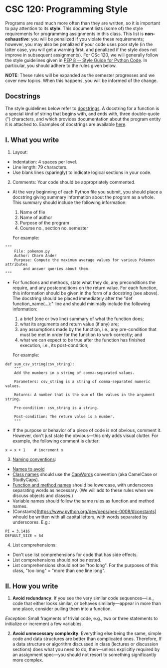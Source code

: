 # CSC 120: Programming Style

Programs are read much more often than they are written, so it is important to pay attention to its **style**. This document lists (some of) the style requirements for programming assignments in this class. This list is **non-exhaustive**: you will be penalized if you violate these requirements; however, you may also be penalized if your code uses poor style (in the latter case, you will get a warning first, and penalized if the style does not improve in subsequent assignments).
For CSc 120, we will generally follow the style guidelines given in [PEP 8 -- Style Guide for Python Code](https://www.python.org/dev/peps/pep-0008/). In particular, you should adhere to the rules given below.

**NOTE**: These rules will be expanded as the semester progresses and we cover new topics. When this happens, you will be informed of the change.

## Docstrings
The style guidelines below refer to [docstrings](https://www.pythonforbeginners.com/basics/python-docstrings). A docstring for a function is a special kind of string that begins with, and ends with, three double-quote (") characters, and which provides documentation about the program entity it is attached to. Examples of docstrings are available [here](http://dolphm.com/pep257-good-python-docstrings-by-example/).

## I. What you write

1. Layout:
  * Indentation: 4 spaces per level.
  * Line length: 79 characters.
  * Use blank lines (sparingly) to indicate logical sections in your code.
2. Comments: Your code should be appropriately commented.
  * At the very beginning of each Python file you submit, you should place a docstring giving summary information about the program as a whole. This summary should include the following information:
    1. Name of file
    2. Name of author
    3. Purpose of the program
    4. Course no., section no. semester

    For example:
```
"""
    File: pokemon.py
    Author: Charm Ander
    Purpose: Compute the maximum average values for various Pokemon attributes
        and answer queries about them.
"""
```

  * For functions and methods, state what they do, any preconditions the require, and any postconditions on the return value.
  For each function, this information should be given in the form of a docstring (see above). The docstring should be placed immediately after the "def function_name(...):" line and should minimally include	the following information:

    1. a brief (one or two line) summary of what the function does;
    2. what its arguments and return value (if any) are;
    3. any assumptions made by the function, i.e., any pre-condition that must be met in order for the function to work correctly; and
    4. what we can expect to be true after the function has finished execution, i.e., its post-condition;

    For example:
```
def sum_csv_string(csv_string):
    """
    Add the numbers in a string of comma-separated values.

    Parameters: csv_string is a string of comma-separated numeric values.

    Returns: A number that is the sum of the values in the argument string.

    Pre-condition: csv_string is a string.

    Post-condition: The return value is a number.
    """
```

  * If the purpose or behavior of a piece of code is not obvious, comment it. However, don't just state the obvious—this only adds visual clutter. For example, the following comment is clutter:
```
x = x + 1    # increment x
```

3. [Naming conventions](https://www.python.org/dev/peps/pep-0008/#naming-conventions):
  * [Names to avoid](https://www.python.org/dev/peps/pep-0008/#names-to-avoid)
  * [Class names](https://www.python.org/dev/peps/pep-0008/#class-names) should use the [CapWords](https://www.python.org/dev/peps/pep-0008/#descriptive-naming-styles) convention (aka CamelCase or StudlyCaps).
  * [Function and method names](https://www.python.org/dev/peps/pep-0008/#function-names) should be lowercase, with underscores separating words as necessary.
  (We will add to these rules when we discuss objects and classes.)
  * Variable names should follow the same rules as function and method names.
  * (Constants)[https://www.python.org/dev/peps/pep-0008/#constants] whould be written with all capital letters, with words separated by underscores. E.g.:
```
PI = 3.1416
DEFAULT_SIZE = 64
```

4. List comprehensions:
  * Don't use list comprehensions for code that has side effects.
  * List comprehensions should not be nested.
  * List comprehensions should not be "too long". For the purposes of this class, "too long" = "more than one line long".

## II. How you write
1. **Avoid redundancy**. If you see the very similar code sequences—i.e., code that either looks similar, or behaves similarly—appear in more than one place, consider pulling them into a function.

  *Exception*: Small fragments of trivial code, e.g., two or three statements to initialize or increment a few variables.

2. **Avoid unnecessary complexity**. Everything else being the same, simple code and data structures are better than complicated ones. Therefore, If a data structure or algorithm discussed in class (lectures or discussion sections) does what you need to do, then—unless explicitly required by an assignment spec—you should not resort to something significantly more complex.
